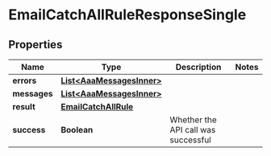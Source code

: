 

# EmailCatchAllRuleResponseSingle


## Properties

| Name | Type | Description | Notes |
|------------ | ------------- | ------------- | -------------|
|**errors** | [**List&lt;AaaMessagesInner&gt;**](AaaMessagesInner.md) |  |  |
|**messages** | [**List&lt;AaaMessagesInner&gt;**](AaaMessagesInner.md) |  |  |
|**result** | [**EmailCatchAllRule**](EmailCatchAllRule.md) |  |  |
|**success** | **Boolean** | Whether the API call was successful |  |




